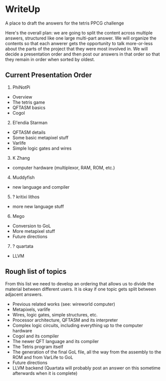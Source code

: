 # WriteUp
A place to draft the answers for the tetris PPCG challenge

Here's the overall plan: we are going to split the content across multiple answers, structured like one large multi-part answer.  We will organize the contents so that each anwerer gets the opportunity to talk more-or-less about the parts of the project that they were most involved in.  We will decide a presentation order and then post our answers in that order so that they remain in order when sorted by oldest.

Current Presentation Order
-

1. PhiNotPi
 - Overview
 - The tetris game
 - QFTASM basics
 - Cogol
2. El'endia Starman
 - QFTASM details
 - Some basic metapixel stuff
 - Varlife
 - Simple logic gates and wires
3. K Zhang
 - computer hardware (multiplexor, RAM, ROM, etc.)
4. Muddyfish
 - new language and compiler
5. ? kritixi lithos
 - more new language stuff
6. Mego
 - Conversion to GoL
 - More metapixel stuff
 - Future directions
7. ? quartata
 - LLVM

Rough list of topics
-

From this list we need to develop an ordering that allows us to divide the material between different users.  It is okay if one topic gets split between adjacent answers.

 - Previous related works (see: wireworld computer)
 - Metapixels, varlife
 - Wires, logic gates, simple structures, etc.
 - Processor architecture, QFTASM and its interpreter
 - Complex logic circuits, including everything up to the computer hardware
 - Cogol and its compiler
 - The newer QFT language and its compiler
 - The Tetris program itself
 - The generation of the final GoL file, all the way from the assembly to the ROM and from VarLife to GoL
 - Future directions
 - LLVM backend (Quartata will probably post an answer on this sometime afterwards when it is complete)
